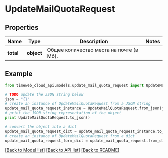 # UpdateMailQuotaRequest


## Properties
Name | Type | Description | Notes
------------ | ------------- | ------------- | -------------
**total** | **object** | Общее количество места на почте (в Мб). | 

## Example

```python
from timeweb_cloud_api.models.update_mail_quota_request import UpdateMailQuotaRequest

# TODO update the JSON string below
json = "{}"
# create an instance of UpdateMailQuotaRequest from a JSON string
update_mail_quota_request_instance = UpdateMailQuotaRequest.from_json(json)
# print the JSON string representation of the object
print UpdateMailQuotaRequest.to_json()

# convert the object into a dict
update_mail_quota_request_dict = update_mail_quota_request_instance.to_dict()
# create an instance of UpdateMailQuotaRequest from a dict
update_mail_quota_request_form_dict = update_mail_quota_request.from_dict(update_mail_quota_request_dict)
```
[[Back to Model list]](../README.md#documentation-for-models) [[Back to API list]](../README.md#documentation-for-api-endpoints) [[Back to README]](../README.md)


